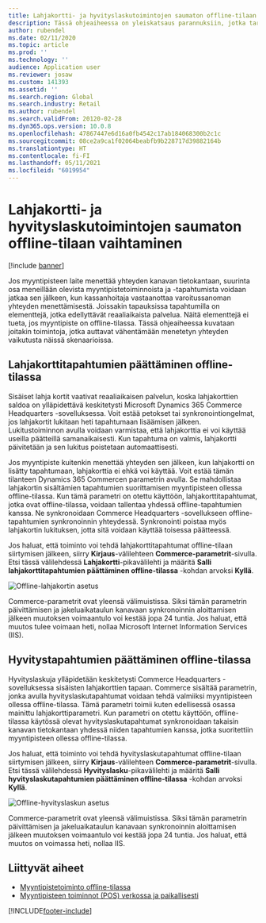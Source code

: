 ```yaml
---
title: Lahjakortti- ja hyvityslaskutoimintojen saumaton offline-tilaan vaihtaminen
description: Tässä ohjeaiheessa on yleiskatsaus parannuksiin, jotka tarjoavat saumattoman offline-kytkimen tietyille maksutyypeille.
author: rubendel
ms.date: 02/11/2020
ms.topic: article
ms.prod: ''
ms.technology: ''
audience: Application user
ms.reviewer: josaw
ms.custom: 141393
ms.assetid: ''
ms.search.region: Global
ms.search.industry: Retail
ms.author: rubendel
ms.search.validFrom: 20120-02-28
ms.dyn365.ops.version: 10.0.8
ms.openlocfilehash: 47867447e6d16a0fb4542c17ab184068300b2c1c
ms.sourcegitcommit: 08ce2a9ca1f02064beabfb9b228717d39882164b
ms.translationtype: HT
ms.contentlocale: fi-FI
ms.lasthandoff: 05/11/2021
ms.locfileid: "6019954"
---
```

# <a name="seamless-offline-switch-for-gift-card-and-credit-memo-operations"></a>Lahjakortti- ja hyvityslaskutoimintojen saumaton offline-tilaan vaihtaminen

[!include [banner](../includes/banner.md)]

Jos myyntipisteen laite menettää yhteyden kanavan tietokantaan, suurinta osa meneillään olevista myyntipistetoiminnoista ja -tapahtumista voidaan jatkaa sen jälkeen, kun kassanhoitaja vastaanottaa varoitussanoman yhteyden menettämisestä. Joissakin tapauksissa tapahtumilla on elementtejä, jotka edellyttävät reaaliaikaista palvelua. Näitä elementtejä ei tueta, jos myyntipiste on offline-tilassa. Tässä ohjeaiheessa kuvataan joitakin toimintoja, jotka auttavat vähentämään menetetyn yhteyden vaikutusta näissä skenaarioissa.

## <a name="completing-gift-card-transactions-in-offline-mode"></a>Lahjakorttitapahtumien päättäminen offline-tilassa

Sisäiset lahja kortit vaativat reaaliaikaisen palvelun, koska lahjakorttien saldoa on ylläpidettävä keskitetysti Microsoft Dynamics 365 Commerce Headquarters -sovelluksessa. Voit estää petokset tai synkronointiongelmat, jos lahjakortit lukitaan heti tapahtumaan lisäämisen jälkeen. Lukitustoiminnon avulla voidaan varmistaa, että lahjakorttia ei voi käyttää useilla päätteillä samanaikaisesti. Kun tapahtuma on valmis, lahjakortti päivitetään ja sen lukitus poistetaan automaattisesti.

Jos myyntipiste kuitenkin menettää yhteyden sen jälkeen, kun lahjakortti on lisätty tapahtumaan, lahjakorttia ei ehkä voi käyttää. Voit estää tämän tilanteen Dynamics 365 Commercen parametrin avulla. Se mahdollistaa lahjakortin sisältämien tapahtumien suorittamisen myyntipisteen ollessa offline-tilassa. Kun tämä parametri on otettu käyttöön, lahjakorttitapahtumat, jotka ovat offline-tilassa, voidaan tallentaa yhdessä offline-tapahtumien kanssa. Ne synkronoidaan Commerce Headquarters -sovellukseen offline-tapahtumien synkronoinnin yhteydessä. Synkronointi poistaa myös lahjakortin lukituksen, jotta sitä voidaan käyttää toisessa päätteessä.

Jos haluat, että toiminto voi tehdä lahjakorttitapahtumat offline-tilaan siirtymisen jälkeen, siirry **Kirjaus**-välilehteen **Commerce-parametrit**-sivulla. Etsi tässä välilehdessä **Lahjakortti**-pikavälilehti ja määritä **Salli lahjakorttitapahtumien päättäminen offline-tilassa** -kohdan arvoksi **Kyllä**.

![Offline-lahjakortin asetus](../media/gift.png)

Commerce-parametrit ovat yleensä välimuistissa. Siksi tämän parametrin päivittämisen ja jakeluaikataulun kanavaan synkronoinnin aloittamisen jälkeen muutoksen voimaantulo voi kestää jopa 24 tuntia. Jos haluat, että muutos tulee voimaan heti, nollaa Microsoft Internet Information Services (IIS).

## <a name="completing-credit-memo-transactions-in-offline-mode"></a>Hyvitystapahtumien päättäminen offline-tilassa

Hyvityslaskuja ylläpidetään keskitetysti Commerce Headquarters -sovelluksessa sisäisten lahjakorttien tapaan. Commerce sisältää parametrin, jonka avulla hyvityslaskutapahtumat voidaan tehdä valmiiksi myyntipisteen ollessa offline-tilassa. Tämä parametri toimii kuten edellisessä osassa mainittu lahjakorttiparametri. Kun parametri on otettu käyttöön, offline-tilassa käytössä olevat hyvityslaskutapahtumat synkronoidaan takaisin kanavan tietokantaan yhdessä niiden tapahtumien kanssa, jotka suoritettiin myyntipisteen ollessa offline-tilassa.

Jos haluat, että toiminto voi tehdä hyvityslaskutapahtumat offline-tilaan siirtymisen jälkeen, siirry **Kirjaus**-välilehteen **Commerce-parametrit**-sivulla. Etsi tässä välilehdessä **Hyvityslasku**-pikavälilehti ja määritä **Salli hyvityslaskutapahtumien päättäminen offline-tilassa** -kohdan arvoksi **Kyllä**.

![Offline-hyvityslaskun asetus](../media/creditmemo.png)

Commerce-parametrit ovat yleensä välimuistissa. Siksi tämän parametrin päivittämisen ja jakeluaikataulun kanavaan synkronoinnin aloittamisen jälkeen muutoksen voimaantulo voi kestää jopa 24 tuntia. Jos haluat, että muutos on voimassa heti, nollaa IIS.

## <a name="related-topics"></a>Liittyvät aiheet

- [Myyntipistetoiminto offline-tilassa](../pos-offline-functionality.md)
- [Myyntipisteen toiminnot (POS) verkossa ja paikallisesti](../pos-operations.md)


[!INCLUDE[footer-include](../../includes/footer-banner.md)]